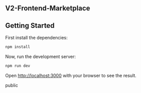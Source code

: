 ## V2-Frontend-Marketplace

## Getting Started

First install the dependencies:

```bash
npm install
```

Now, run the development server:

```bash
npm run dev
```

Open [http://localhost:3000](http://localhost:3000) with your browser to see the result.

public
